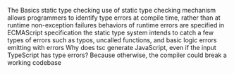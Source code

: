The Basics
    static type checking
        use of static type checking mechanism allows programmers to identify type errors at compile time, rather than at runtime
    non-exception failures
        behaviors of runtime errors are specified in ECMAScript specification
        the static type system intends to catch a few types of errors such as typos, uncalled functions, and basic logic errors
    emitting with errors
        Why does tsc generate JavaScript, even if the input TypeScript has type errors?
            Because otherwise, the compiler could break a working codebase
